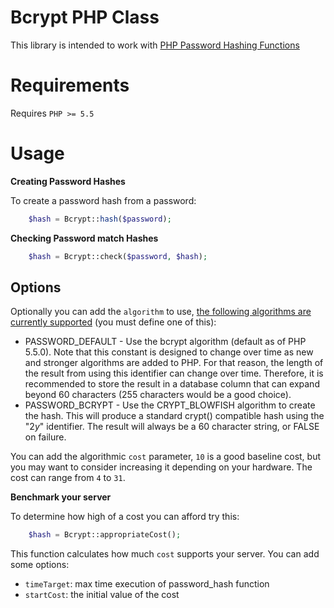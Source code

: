 # Bcrypt PHP Class #

This library is intended to work with [PHP Password Hashing Functions](http://php.net/manual/en/ref.password.php) 


Requirements
============

Requires `PHP >= 5.5`


Usage
=====

**Creating Password Hashes**

To create a password hash from a password:
````PHP
    $hash = Bcrypt::hash($password);
````

**Checking Password match Hashes**
````PHP
    $hash = Bcrypt::check($password, $hash);
````

## Options ##

Optionally you can add the `algorithm` to use, [the following algorithms are currently supported](http://php.net/manual/en/function.password-hash.php) (you must define one of this):
- PASSWORD_DEFAULT - Use the bcrypt algorithm (default as of PHP 5.5.0). Note that this constant is designed to change over time as new and stronger algorithms are added to PHP. For that reason, the length of the result from using this identifier can change over time. Therefore, it is recommended to store the result in a database column that can expand beyond 60 characters (255 characters would be a good choice).
- PASSWORD_BCRYPT - Use the CRYPT_BLOWFISH algorithm to create the hash. This will produce a standard crypt() compatible hash using the "$2y$" identifier. The result will always be a 60 character string, or FALSE on failure.

You can add the algorithmic `cost` parameter, `10` is a good baseline cost, but you may want to consider increasing it depending on your hardware. The cost can range from `4` to `31`. 

**Benchmark your server**

To determine how high of a cost you can afford try this:
````PHP
    $hash = Bcrypt::appropriateCost();
````

This function calculates how much `cost` supports your server. You can add some options:
- `timeTarget`: max time execution of password_hash function
- `startCost`: the initial value of the cost
